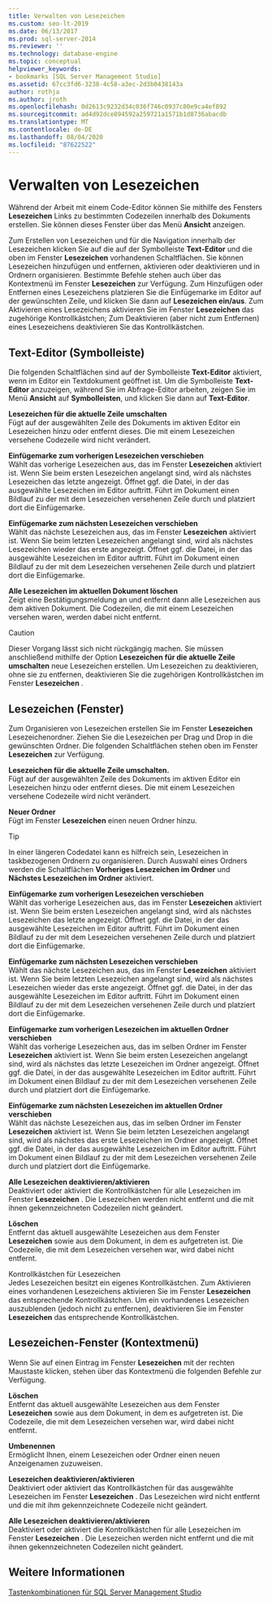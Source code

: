 ```yaml
---
title: Verwalten von Lesezeichen
ms.custom: seo-lt-2019
ms.date: 06/13/2017
ms.prod: sql-server-2014
ms.reviewer: ''
ms.technology: database-engine
ms.topic: conceptual
helpviewer_keywords:
- bookmarks [SQL Server Management Studio]
ms.assetid: 67cc3fd6-3238-4c58-a3ec-2d3b0438143a
author: rothja
ms.author: jroth
ms.openlocfilehash: 0d2613c9232d34c036f746c0937c80e9ca4ef892
ms.sourcegitcommit: ad4d92dce894592a259721a1571b1d8736abacdb
ms.translationtype: MT
ms.contentlocale: de-DE
ms.lasthandoff: 08/04/2020
ms.locfileid: "87622522"
---
```

# <a name="manage-bookmarks"></a>Verwalten von Lesezeichen
  Während der Arbeit mit einem Code-Editor können Sie mithilfe des Fensters **Lesezeichen** Links zu bestimmten Codezeilen innerhalb des Dokuments erstellen. Sie können dieses Fenster über das Menü **Ansicht** anzeigen.  
  
 Zum Erstellen von Lesezeichen und für die Navigation innerhalb der Lesezeichen klicken Sie auf die auf der Symbolleiste **Text-Editor** und die oben im Fenster **Lesezeichen** vorhandenen Schaltflächen. Sie können Lesezeichen hinzufügen und entfernen, aktivieren oder deaktivieren und in Ordnern organisieren. Bestimmte Befehle stehen auch über das Kontextmenü im Fenster **Lesezeichen** zur Verfügung. Zum Hinzufügen oder Entfernen eines Lesezeichens platzieren Sie die Einfügemarke im Editor auf der gewünschten Zeile, und klicken Sie dann auf **Lesezeichen ein/aus**. Zum Aktivieren eines Lesezeichens aktivieren Sie im Fenster **Lesezeichen** das zugehörige Kontrollkästchen; Zum Deaktivieren (aber nicht zum Entfernen) eines Lesezeichens deaktivieren Sie das Kontrollkästchen.  
  
## <a name="text-editor-toolbar"></a>Text-Editor (Symbolleiste)  
 Die folgenden Schaltflächen sind auf der Symbolleiste **Text-Editor** aktiviert, wenn im Editor ein Textdokument geöffnet ist. Um die Symbolleiste **Text-Editor** anzuzeigen, während Sie im Abfrage-Editor arbeiten, zeigen Sie im Menü **Ansicht** auf **Symbolleisten**, und klicken Sie dann auf **Text-Editor**.  
  
 **Lesezeichen für die aktuelle Zeile umschalten**  
 Fügt auf der ausgewählten Zeile des Dokuments im aktiven Editor ein Lesezeichen hinzu oder entfernt dieses. Die mit einem Lesezeichen versehene Codezeile wird nicht verändert.  
  
 **Einfügemarke zum vorherigen Lesezeichen verschieben**  
 Wählt das vorherige Lesezeichen aus, das im Fenster **Lesezeichen** aktiviert ist. Wenn Sie beim ersten Lesezeichen angelangt sind, wird als nächstes Lesezeichen das letzte angezeigt. Öffnet ggf. die Datei, in der das ausgewählte Lesezeichen im Editor auftritt. Führt im Dokument einen Bildlauf zu der mit dem Lesezeichen versehenen Zeile durch und platziert dort die Einfügemarke.  
  
 **Einfügemarke zum nächsten Lesezeichen verschieben**  
 Wählt das nächste Lesezeichen aus, das im Fenster **Lesezeichen** aktiviert ist. Wenn Sie beim letzten Lesezeichen angelangt sind, wird als nächstes Lesezeichen wieder das erste angezeigt. Öffnet ggf. die Datei, in der das ausgewählte Lesezeichen im Editor auftritt. Führt im Dokument einen Bildlauf zu der mit dem Lesezeichen versehenen Zeile durch und platziert dort die Einfügemarke.  
  
 **Alle Lesezeichen im aktuellen Dokument löschen**  
 Zeigt eine Bestätigungsmeldung an und entfernt dann alle Lesezeichen aus dem aktiven Dokument. Die Codezeilen, die mit einem Lesezeichen versehen waren, werden dabei nicht entfernt.  
  
> [!CAUTION]  
>  Dieser Vorgang lässt sich nicht rückgängig machen. Sie müssen anschließend mithilfe der Option **Lesezeichen für die aktuelle Zeile umschalten** neue Lesezeichen erstellen. Um Lesezeichen zu deaktivieren, ohne sie zu entfernen, deaktivieren Sie die zugehörigen Kontrollkästchen im Fenster **Lesezeichen** .  
  
## <a name="bookmarks-window"></a>Lesezeichen (Fenster)  
 Zum Organisieren von Lesezeichen erstellen Sie im Fenster **Lesezeichen** Lesezeichenordner. Ziehen Sie die Lesezeichen per Drag und Drop in die gewünschten Ordner. Die folgenden Schaltflächen stehen oben im Fenster **Lesezeichen** zur Verfügung.  
  
 **Lesezeichen für die aktuelle Zeile umschalten.**  
 Fügt auf der ausgewählten Zeile des Dokuments im aktiven Editor ein Lesezeichen hinzu oder entfernt dieses. Die mit einem Lesezeichen versehene Codezeile wird nicht verändert.  
  
 **Neuer Ordner**  
 Fügt im Fenster **Lesezeichen** einen neuen Ordner hinzu.  
  
> [!TIP]  
>  In einer längeren Codedatei kann es hilfreich sein, Lesezeichen in taskbezogenen Ordnern zu organisieren. Durch Auswahl eines Ordners werden die Schaltflächen **Vorheriges Lesezeichen im Ordner** und **Nächstes Lesezeichen im Ordner** aktiviert.  
  
 **Einfügemarke zum vorherigen Lesezeichen verschieben**  
 Wählt das vorherige Lesezeichen aus, das im Fenster **Lesezeichen** aktiviert ist. Wenn Sie beim ersten Lesezeichen angelangt sind, wird als nächstes Lesezeichen das letzte angezeigt. Öffnet ggf. die Datei, in der das ausgewählte Lesezeichen im Editor auftritt. Führt im Dokument einen Bildlauf zu der mit dem Lesezeichen versehenen Zeile durch und platziert dort die Einfügemarke.  
  
 **Einfügemarke zum nächsten Lesezeichen verschieben**  
 Wählt das nächste Lesezeichen aus, das im Fenster **Lesezeichen** aktiviert ist. Wenn Sie beim letzten Lesezeichen angelangt sind, wird als nächstes Lesezeichen wieder das erste angezeigt. Öffnet ggf. die Datei, in der das ausgewählte Lesezeichen im Editor auftritt. Führt im Dokument einen Bildlauf zu der mit dem Lesezeichen versehenen Zeile durch und platziert dort die Einfügemarke.  
  
 **Einfügemarke zum vorherigen Lesezeichen im aktuellen Ordner verschieben**  
 Wählt das vorherige Lesezeichen aus, das im selben Ordner im Fenster **Lesezeichen** aktiviert ist. Wenn Sie beim ersten Lesezeichen angelangt sind, wird als nächstes das letzte Lesezeichen im Ordner angezeigt. Öffnet ggf. die Datei, in der das ausgewählte Lesezeichen im Editor auftritt. Führt im Dokument einen Bildlauf zu der mit dem Lesezeichen versehenen Zeile durch und platziert dort die Einfügemarke.  
  
 **Einfügemarke zum nächsten Lesezeichen im aktuellen Ordner verschieben**  
 Wählt das nächste Lesezeichen aus, das im selben Ordner im Fenster **Lesezeichen** aktiviert ist. Wenn Sie beim letzten Lesezeichen angelangt sind, wird als nächstes das erste Lesezeichen im Ordner angezeigt. Öffnet ggf. die Datei, in der das ausgewählte Lesezeichen im Editor auftritt. Führt im Dokument einen Bildlauf zu der mit dem Lesezeichen versehenen Zeile durch und platziert dort die Einfügemarke.  
  
 **Alle Lesezeichen deaktivieren/aktivieren**  
 Deaktiviert oder aktiviert die Kontrollkästchen für alle Lesezeichen im Fenster **Lesezeichen** . Die Lesezeichen werden nicht entfernt und die mit ihnen gekennzeichneten Codezeilen nicht geändert.  
  
 **Löschen**  
 Entfernt das aktuell ausgewählte Lesezeichen aus dem Fenster **Lesezeichen** sowie aus dem Dokument, in dem es aufgetreten ist. Die Codezeile, die mit dem Lesezeichen versehen war, wird dabei nicht entfernt.  
  
 Kontrollkästchen für Lesezeichen  
 Jedes Lesezeichen besitzt ein eigenes Kontrollkästchen. Zum Aktivieren eines vorhandenen Lesezeichens aktivieren Sie im Fenster **Lesezeichen** das entsprechende Kontrollkästchen. Um ein vorhandenes Lesezeichen auszublenden (jedoch nicht zu entfernen), deaktivieren Sie im Fenster **Lesezeichen** das entsprechende Kontrollkästchen.  
  
## <a name="bookmarks-window-shortcut-menu"></a>Lesezeichen-Fenster (Kontextmenü)  
 Wenn Sie auf einen Eintrag im Fenster **Lesezeichen** mit der rechten Maustaste klicken, stehen über das Kontextmenü die folgenden Befehle zur Verfügung.  
  
 **Löschen**  
 Entfernt das aktuell ausgewählte Lesezeichen aus dem Fenster **Lesezeichen** sowie aus dem Dokument, in dem es aufgetreten ist. Die Codezeile, die mit dem Lesezeichen versehen war, wird dabei nicht entfernt.  
  
 **Umbenennen**  
 Ermöglicht Ihnen, einem Lesezeichen oder Ordner einen neuen Anzeigenamen zuzuweisen.  
  
 **Lesezeichen deaktivieren/aktivieren**  
 Deaktiviert oder aktiviert das Kontrollkästchen für das ausgewählte Lesezeichen im Fenster **Lesezeichen** . Das Lesezeichen wird nicht entfernt und die mit ihm gekennzeichnete Codezeile nicht geändert.  
  
 **Alle Lesezeichen deaktivieren/aktivieren**  
 Deaktiviert oder aktiviert die Kontrollkästchen für alle Lesezeichen im Fenster **Lesezeichen** . Die Lesezeichen werden nicht entfernt und die mit ihnen gekennzeichneten Codezeilen nicht geändert.  
  
## <a name="see-also"></a>Weitere Informationen  
 [Tastenkombinationen für SQL Server Management Studio](../../ssms/sql-server-management-studio-keyboard-shortcuts.md)  
